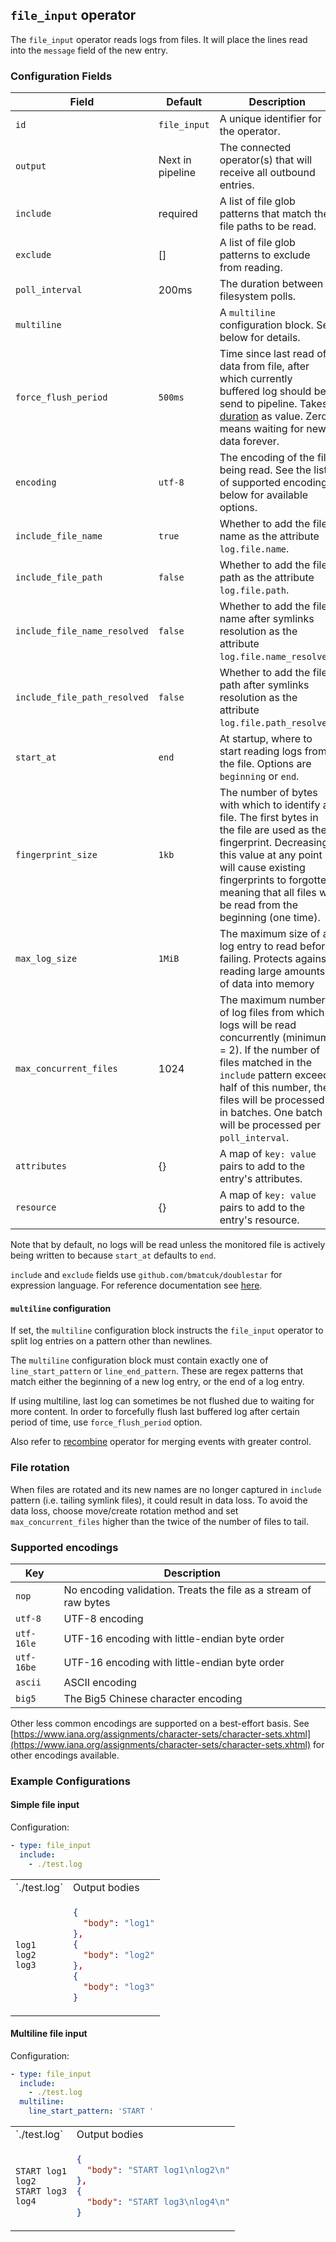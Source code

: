 ## `file_input` operator

The `file_input` operator reads logs from files. It will place the lines read into the `message` field of the new entry.

### Configuration Fields

| Field                           | Default          | Description |
| ---                             | ---              | ---         |
| `id`                            | `file_input`     | A unique identifier for the operator. |
| `output`                        | Next in pipeline | The connected operator(s) that will receive all outbound entries. |
| `include`                       | required         | A list of file glob patterns that match the file paths to be read. |
| `exclude`                       | []               | A list of file glob patterns to exclude from reading. |
| `poll_interval`                 | 200ms            | The duration between filesystem polls. |
| `multiline`                     |                  | A `multiline` configuration block. See below for details. |
| `force_flush_period`            | `500ms`          | Time since last read of data from file, after which currently buffered log should be send to pipeline. Takes [duration](../types/duration.md) as value. Zero means waiting for new data forever. |
| `encoding`                      | `utf-8`          | The encoding of the file being read. See the list of supported encodings below for available options. |
| `include_file_name`             | `true`           | Whether to add the file name as the attribute `log.file.name`. |
| `include_file_path`             | `false`          | Whether to add the file path as the attribute `log.file.path`. |
| `include_file_name_resolved`    | `false`          | Whether to add the file name after symlinks resolution as the attribute `log.file.name_resolved`. |
| `include_file_path_resolved`    | `false`          | Whether to add the file path after symlinks resolution as the attribute `log.file.path_resolved`. |
| `start_at`                      | `end`            | At startup, where to start reading logs from the file. Options are `beginning` or `end`. |
| `fingerprint_size`              | `1kb`            | The number of bytes with which to identify a file. The first bytes in the file are used as the fingerprint. Decreasing this value at any point will cause existing fingerprints to forgotten, meaning that all files will be read from the beginning (one time). |
| `max_log_size`                  | `1MiB`           | The maximum size of a log entry to read before failing. Protects against reading large amounts of data into memory |.
| `max_concurrent_files`          | 1024             | The maximum number of log files from which logs will be read concurrently (minimum = 2). If the number of files matched in the `include` pattern exceeds half of this number, then files will be processed in batches. One batch will be processed per `poll_interval`. |
| `attributes`                    | {}               | A map of `key: value` pairs to add to the entry's attributes. |
| `resource`                      | {}               | A map of `key: value` pairs to add to the entry's resource. |

Note that by default, no logs will be read unless the monitored file is actively being written to because `start_at` defaults to `end`.

`include` and `exclude` fields use `github.com/bmatcuk/doublestar` for expression language.
For reference documentation see [here](https://github.com/bmatcuk/doublestar#patterns).

#### `multiline` configuration

If set, the `multiline` configuration block instructs the `file_input` operator to split log entries on a pattern other than newlines.

The `multiline` configuration block must contain exactly one of `line_start_pattern` or `line_end_pattern`. These are regex patterns that
match either the beginning of a new log entry, or the end of a log entry.

If using multiline, last log can sometimes be not flushed due to waiting for more content.
In order to forcefully flush last buffered log after certain period of time,
use `force_flush_period` option.

Also refer to [recombine](../operators/recombine.md) operator for merging events with greater control.

### File rotation

When files are rotated and its new names are no longer captured in `include` pattern (i.e. tailing symlink files), it could result in data loss.
To avoid the data loss, choose move/create rotation method and set `max_concurrent_files` higher than the twice of the number of files to tail.

### Supported encodings

| Key        | Description
| ---        | ---                                                              |
| `nop`      | No encoding validation. Treats the file as a stream of raw bytes |
| `utf-8`    | UTF-8 encoding                                                   |
| `utf-16le` | UTF-16 encoding with little-endian byte order                    |
| `utf-16be` | UTF-16 encoding with little-endian byte order                    |
| `ascii`    | ASCII encoding                                                   |
| `big5`     | The Big5 Chinese character encoding                              |

Other less common encodings are supported on a best-effort basis. See [https://www.iana.org/assignments/character-sets/character-sets.xhtml](https://www.iana.org/assignments/character-sets/character-sets.xhtml) for other encodings available.


### Example Configurations

#### Simple file input

Configuration:
```yaml
- type: file_input
  include:
    - ./test.log
```

<table>
<tr><td> `./test.log` </td> <td> Output bodies </td></tr>
<tr>
<td>

```
log1
log2
log3
```

</td>
<td>

```json
{
  "body": "log1"
},
{
  "body": "log2"
},
{
  "body": "log3"
}
```

</td>
</tr>
</table>

#### Multiline file input

Configuration:
```yaml
- type: file_input
  include:
    - ./test.log
  multiline:
    line_start_pattern: 'START '
```

<table>
<tr><td> `./test.log` </td> <td> Output bodies </td></tr>
<tr>
<td>

```
START log1
log2
START log3
log4
```

</td>
<td>

```json
{
  "body": "START log1\nlog2\n"
},
{
  "body": "START log3\nlog4\n"
}
```

</td>
</tr>
</table>
